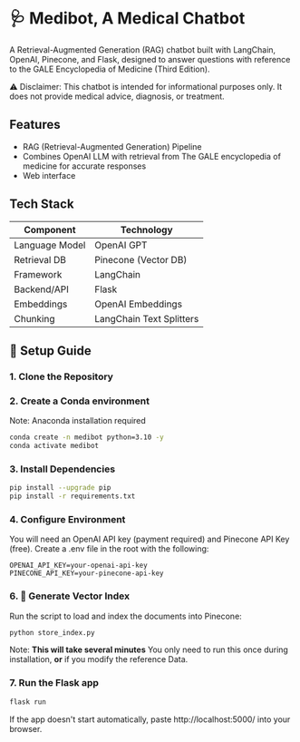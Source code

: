 # 🩺 Medibot, A Medical Chatbot
A Retrieval-Augmented Generation (RAG) chatbot built with LangChain, OpenAI, Pinecone, and Flask, designed to answer questions with reference to the GALE Encyclopedia of Medicine (Third Edition).

⚠️ Disclaimer: This chatbot is intended for informational purposes only. It does not provide medical advice, diagnosis, or treatment.

## Features
- RAG (Retrieval-Augmented Generation) Pipeline
- Combines OpenAI LLM with retrieval from The GALE encyclopedia of medicine for accurate responses
- Web interface

## Tech Stack

| Component      | Technology             |
|----------------|------------------------|
| Language Model | OpenAI GPT |
| Retrieval DB   | Pinecone (Vector DB)   |
| Framework      | LangChain              |
| Backend/API    | Flask                  |
| Embeddings     | OpenAI Embeddings |
| Chunking       | LangChain Text Splitters |

## 🔧 Setup Guide

### 1. Clone the Repository

### 2. Create a Conda environment
Note: Anaconda installation required
```bash
conda create -n medibot python=3.10 -y
conda activate medibot
```

### 3. Install Dependencies
```bash
pip install --upgrade pip
pip install -r requirements.txt
```

### 4. Configure Environment
You will need an OpenAI API key (payment required) and Pinecone API Key (free). Create a .env file in the root with the following:
```env
OPENAI_API_KEY=your-openai-api-key
PINECONE_API_KEY=your-pinecone-api-key
```

### 6. 🧠 Generate Vector Index
Run the script to load and index the documents into Pinecone:
```python
python store_index.py
```
Note: **This will take several minutes** You only need to run this once during installation, **or** if you modify the reference Data.

### 7. Run the Flask app
```bash
flask run
```
If the app doesn't start automatically, paste http://localhost:5000/ into your browser.


